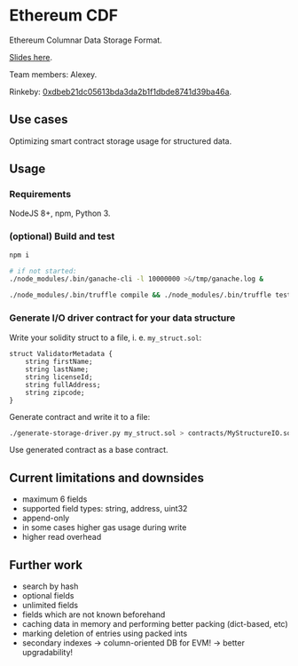 # Ethereum CDF

Ethereum Columnar Data Storage Format. 

[Slides here](https://docs.google.com/presentation/d/1cRsVw74asH5TrlTbs77IekTY5InHDH-8cgg6g8cowCY/edit?usp=sharing).

Team members: Alexey.

Rinkeby: [0xdbeb21dc05613bda3da2b1f1dbde8741d39ba46a](https://rinkeby.etherscan.io/address/0xdbeb21dc05613bda3da2b1f1dbde8741d39ba46a#code).


## Use cases

Optimizing smart contract storage usage for structured data.


## Usage

### Requirements

NodeJS 8+, npm, Python 3.

### (optional) Build and test

```bash
npm i

# if not started:
./node_modules/.bin/ganache-cli -l 10000000 >&/tmp/ganache.log &

./node_modules/.bin/truffle compile && ./node_modules/.bin/truffle test
```

### Generate I/O driver contract for your data structure

Write your solidity struct to a file, i. e. `my_struct.sol`:

```solidity
struct ValidatorMetadata {
    string firstName;
    string lastName;
    string licenseId;
    string fullAddress;
    string zipcode;
}
```

Generate contract and write it to a file:

```bash
./generate-storage-driver.py my_struct.sol > contracts/MyStructureIO.sol
```

Use generated contract as a base contract.


## Current limitations and downsides

- maximum 6 fields
- supported field types: string, address, uint32
- append-only
- in some cases higher gas usage during write
- higher read overhead


## Further work

- search by hash
- optional fields
- unlimited fields
- fields which are not known beforehand
- caching data in memory and performing better packing (dict-based, etc)
- marking deletion of entries using packed ints
- secondary indexes -> column-oriented DB for EVM! -> better upgradability!

